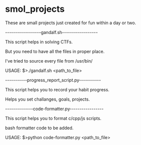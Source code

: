 # smol_projects
These are small projects just created for fun within a day or two.

------------------gandalf.sh------------------

This script helps in solving CTFs.

But you need to have all the files in proper place.

I've tried to source every file from /usr/bin/

USAGE: $>./gandalf.sh <path_to_file>

-----------progress_report_script.py-----------

This script helps you to record your habit progress.

Helps you set challanges, goals, projects.

--------------code-formatter.py-----------------

This script helps you to format c/cpp/js scripts.

bash formatter code to be added.

USAGE: $>python code-formatter.py <path_to_file>
